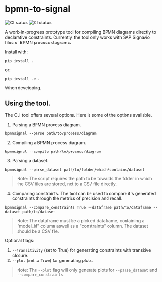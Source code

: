 # bpmn-to-signal

![CI status](https://github.com/signavio/bpmn-to-signal/actions/workflows/pylint.yml/badge.svg)
![CI status](https://github.com/signavio/bpmn-to-signal/actions/workflows/main.yml/badge.svg)

A work-in-progress prototype tool for compiling BPMN diagrams directly to declarative constraints.
Currently, the tool only works with SAP Signavio files of BPMN process diagrams.

Install with:
```terminal
pip install .
```
 or:
 ```terminal
pip install -e .
```
When developing.

## Using the tool.
The CLI tool offers several options. Here is some of the options available.

1. Parsing a BPMN process diagram.
```terminal
bpmnsignal --parse path/to/process/diagram
```
2. Compiling a BPMN process diagram.
```terminal
bpmnsignal --compile path/to/process/diagram
```
3. Parsing a dataset.
```terminal
bpmnsignal --parse_dataset path/to/folder/which/contains/dataset
```
> Note: The script requires the path to be towards the folder in which the CSV files are stored, not to a CSV file directly.
4. Comparing constraints.
The tool can be used to compare it's generated constraints through the metrics of precision and recall.
```terminal
bpmnsignal --compare_constraints True --dataframe path/to/dataframe --dataset path/to/dataset
```
> Note: The dataframe must be a pickled dataframe, containing a "model_id" column aswell as a "constraints" column. The dataset should be a CSV file.

Optional flags:
1.  `--transitivity` (set to True) for generating constraints with transitive closure.
2. `--plot` (set to True) for generating plots.
> Note: The `--plot` flag will only generate plots for ``--parse_dataset`` and `--compare_constraints`